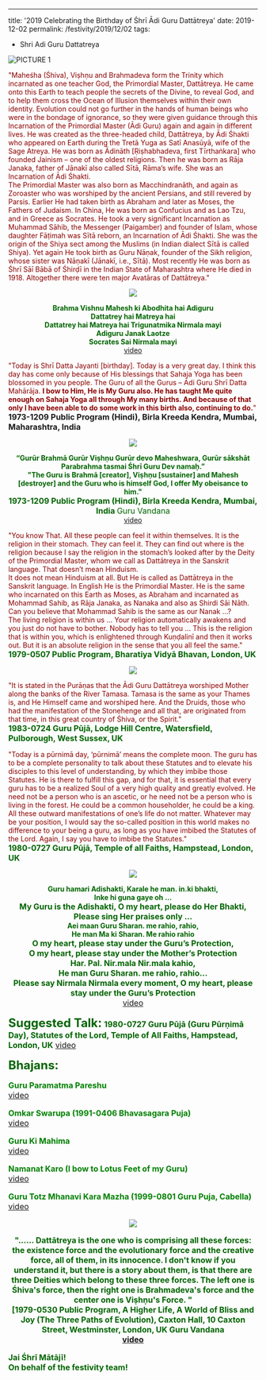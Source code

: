 ---
title: '2019 Celebrating the Birthday of Śhrī Ādi Guru Dattātreya'
date: 2019-12-02
permalink: /festivity/2019/12/02
tags:
  - Shri Adi Guru Dattatreya

![PICTURE 1](/images/image1.png)

<p>
<font color="DarkRed">"Maheśha (Śhiva), Viṣhṇu and Brahmadeva form the Trinity which incarnated as one teacher God, the Primordial Master, Dattātreya. He came onto this Earth to teach people the secrets of the Divine, to reveal God, and to help them cross the Ocean of Illusion themselves within their own identity. Evolution could not go further in the hands of human beings who were in the bondage of ignorance, so they were given guidance through this Incarnation of the Primordial Master (Ādi Guru) again and again in different lives. He was created as the three-headed child, Dattātreya, by Ādi Śhakti who appeared on Earth during the Tretā Yuga as Satī Anasūyā, wife of the Sage Atreya. He was born as Ādināth [Ṛiṣhabhadeva, first Tīrthaṅkara] who founded Jainism – one of the oldest religions. Then he was born as Rāja Janaka, father of Jānakī also called Sītā, Rāma’s wife. She was an Incarnation of Ādi Śhakti.<br>
The Primordial Master was also born as Macchindranāth, and again as Zoroaster who was worshiped by the ancient Persians, and still revered by Parsis. Earlier He had taken birth as Abraham and later as Moses, the Fathers of Judaism. In China, He was born as Confucius and as Lao Tzu, and in Greece as Socrates. He took a very significant Incarnation as Muhammad Sāhib, the Messenger (Paigamber) and founder of Islam, whose daughter Fāṭimah was Sītā reborn, an Incarnation of Ādi Śhakti. She was the origin of the Shiya sect among the Muslims (in Indian dialect Sītā is called Shiya). Yet again He took birth as Guru Nāṇak, founder of the Sikh religion, whose sister was Nāṇakī (Jānakī, i.e., Sītā). Most recently He was born as Śhrī Sāī Bābā of Śhirḍī in the Indian State of Maharashtra where He died in 1918. Altogether there were ten major Avatāras of Dattātreya."</font><br>
<font size="+0"><b></b></font>
</p>

<div style="text-align: center"><img src="/images/image264.png" /></div>

<p style="color:DarkGreen; text-align:center;">
<b>Brahma Vishnu Mahesh ki Abodhita hai Adiguru<br>
Dattatrey hai Matreya hai<br>
Dattatrey hai Matreya hai Trigunatmika Nirmala mayi<br>
Adiguru Janak Laotze<br>
Socrates Sai Nirmala mayi</b><br>
<a href="https://www.youtube.com/watch?v=mBnW3jwrIwA">video</a>
</p>

<p>
<font color="DarkRed">"Today is Shrī Datta Jayanti [birthday]. Today is a very great day. I think this day has come only because of His blessings that Sahaja Yoga has been blossomed in you people. The Guru of all the Gurus – Ādi Guru Shrī Datta Mahārāja. <b>I bow to Him, He is My Guru also. He has taught Me quite enough on Sahaja Yoga all through My many births. And because of that only I have been able to do some work in this birth also, continuing to do.</b>"</font><br>
<font size="+0"><b>1973-1209 Public Program (Hindi),  Birla Kreeda Kendra, Mumbai, Maharashtra, India</b></font>
</p>

<div style="text-align: center"><img src="/images/image265.png" /></div>

<p style="text-align:center;">
<font color="DarkGreen"><b>“Gurūr Brahmā Gurūr Viṣhṇu Gurūr devo Maheshwara, Gurūr sākshāt Parabrahma tasmai Śhrī Guru
Dev namaḥ.”<br>
"The Guru is Brahmā [creator], Viṣhṇu [sustainer] and Mahesh [destroyer] and the Guru who is himself God, I offer My obeisance to him."</b><br>
<font size="+0"><b>1973-1209 Public Program (Hindi),  Birla Kreeda Kendra, Mumbai,  India</b></font>
<font size="+0"><font color="DarkGreen">Guru Vandana</font></font><br>
<a href="https://www.youtube.com/watch?v=xw-C4g4swo4&list=PL407136734B2B056D&index=7">video</a>
</p>

<p>
<font color="DarkRed">"You know That. All  these people can feel it within themselves. It is the religion in their stomach. They can feel it. They can find out where is the religion because I say the religion in the stomach’s looked after by the Deity of the Primordial Master, whom we call as Dattātreya in the Sanskrit language. That doesn’t mean Hinduism.<br>
It does not mean Hinduism at all. But He is called as Dattātreya in the Sanskrit language. In English He is the Primordial Master. He is the same who incarnated on this Earth as Moses, as Abraham and incarnated as Mohammad Sahib, as Rāja Janaka, as Nanaka and also as Shirdi Sāi Nāth. Can you believe that Mohammad Sahib is the same as our Nanak ...?<br>
The living religion is within us ... Your religion automatically awakens and you just do not have to bother. Nobody has to tell you ... This is the religion that is within you, which is enlightened through Kuṇḍalinī and then it works out. But it is an absolute religion in the sense that you all feel the same."</font><br>
<font size="+0"><b>1979-0507 Public Program, Bharatiya Vidyā Bhavan, London, UK</b></font>
</p>

<div style="text-align: center"><img src="/images/image266.png" /></div>

<p>
<font color="DarkRed">"It is stated in the Purāṇas that the Ādi Guru Dattātreya worshiped Mother along the banks of the River Tamasa. Tamasa is the same as your Thames is, and He Himself came and worshiped here. And the Druids, those who had the manifestation of the Stonehenge and all that, are originated from that time, in this great country of Śhiva, or the Spirit."</font><br>
<font size="+0"><b>1983-0724 Guru Pūjā, Lodge Hill Centre, Watersfield, Pulborough, West Sussex, UK</b></font>
</p>

<p>
<font color="DarkRed">"Today is a pūrnimā day, ‘pūrnimā’ means the complete moon. The guru has to be a complete personality to talk about these Statutes and to elevate his disciples to this level of understanding, by which they imbibe those Statutes. He is there to fulfill this gap, and for that, it is essential that every guru has to be a realized Soul of a very high quality and greatly evolved. He need not be a person who is an ascetic, or he need not be a person who is living in the forest. He could be a common householder, he could be a king. All these outward manifestations of one’s life do not matter. Whatever may be your position, I would say the so-called position in this world makes no difference to your being a guru, as long as you have imbibed the Statutes of the Lord. Again, I say you have to imbibe the Statutes."</font><br>
<font size="+0"><b>1980-0727 Guru Pūjā, Temple of all Faiths, Hampstead, London, UK</b></font>
</p>

<div style="text-align: center"><img src="/images/image267.png" /></div>

<p style="color:DarkGreen; text-align:center;">
<b>Guru hamari Adishakti, Karale he man. in.ki bhakti,<br>
Inke hi guna gaye oh ...</b><br>
<font size="+0"><b>My Guru is the Adishakti, O my heart, please do Her Bhakti,<br>
Please sing Her praises only ...</b></font><br>
<b>Aei maan Guru Sharan. me rahio, rahio,<br> 
He man Ma ki Sharan. Me rahio rahio</b><br>
<font size="+0"><b>O my heart, please stay under the Guru’s Protection,<br>
O my heart, please stay under the Mother’s Protection</b><br>
<b>Har. Pal. Nir.mala Nir.mala kahio,<br>
He man Guru Sharan. me rahio, rahio...</b><br>
<font size="+0"><b>Please say Nirmala Nirmala every moment, 
O my heart, please stay under the Guru’s Protection</b></font><br>
<a href="https://www.youtube.com/watch?v=qRDLZNVcF6M">video</a>
</p>

<font size="+2"><b>Suggested Talk:</b></font> 
<font size="+0"><b>1980-0727 Guru Pūjā (Guru Pūrṇimā Day), Statutes of the Lord, Temple of All Faiths, Hampstead, London, UK</b></font>
<a href="https://www.youtube.com/watch?v=zm8FLJxSaas"> video</a><br>

<font size="+2"><b>Bhajans:</b></font>

<p>
<font color="green"><b>Guru Paramatma Pareshu</b></font><br>
<a href="https://www.youtube.com/watch?v=R6M4IgAHMcE"> video</a><br>
</p>

<p>
<font color="green"><b>Omkar Swarupa (1991-0406 Bhavasagara Puja)</b></font><br>
<a href="https://www.youtube.com/watch?v=aRQPUNzYWqA&feature=youtu.be">video</a>
</p>

<p>
<font color="green"><b>Guru Ki Mahima</b></font><br>
<a href="https://www.youtube.com/watch?v=gPtkxft14L4">video</a>
</p>
 
<p>
<font color="green"><b>Namanat Karo (I bow to Lotus Feet of my Guru)</b></font><br>
<a href="https://www.youtube.com/watch?v=KEdz1c-gM_4&list=PL407136734B2B056D&index=16">video</a> 
</p>

<p>
<font color="green"><b>Guru Totz Mhanavi Kara Mazha (1999-0801 Guru Puja, Cabella)</b></font><br>
<a href="https://www.youtube.com/watch?v=NmK3OTRAc2U">video</a> 
</p>

<div style="text-align: center"><img src="/images/image268.png" /></div>

<p style="text-align:center;">
<font color="DarkGreen"><b>"...... Dattātreya is the one who is comprising all these forces: the existence force and the evolutionary force and the creative force, all of them, in its innocence. I don't know if you understand it, but there is a story about them, is that there are three Deities which belong to these three forces. The left one is Śhiva's force, then the right one is Brahmadeva's force and the center one is Viṣhṇu's Force. "<br>
<font size="+0"><b>[1979-0530 Public Program, A Higher Life, A World of Bliss and Joy (The Three Paths of Evolution), Caxton Hall, 10 Caxton Street, Westminster, London, UK</b></font>
<font size="+0"><font color="DarkGreen">Guru Vandana</font></font><br>
<a href="https://www.youtube.com/watch?v=xw-C4g4swo4&list=PL407136734B2B056D&index=7">video</a>
</p>

<p>
<font size="+0">Jai Śhrī Mātājī!<br>
On behalf of the festivity team!</font>
</p>